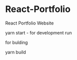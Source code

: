 # React-Portfolio
React Portfolio Website

yarn start -  for development run




for bulding

yarn build
